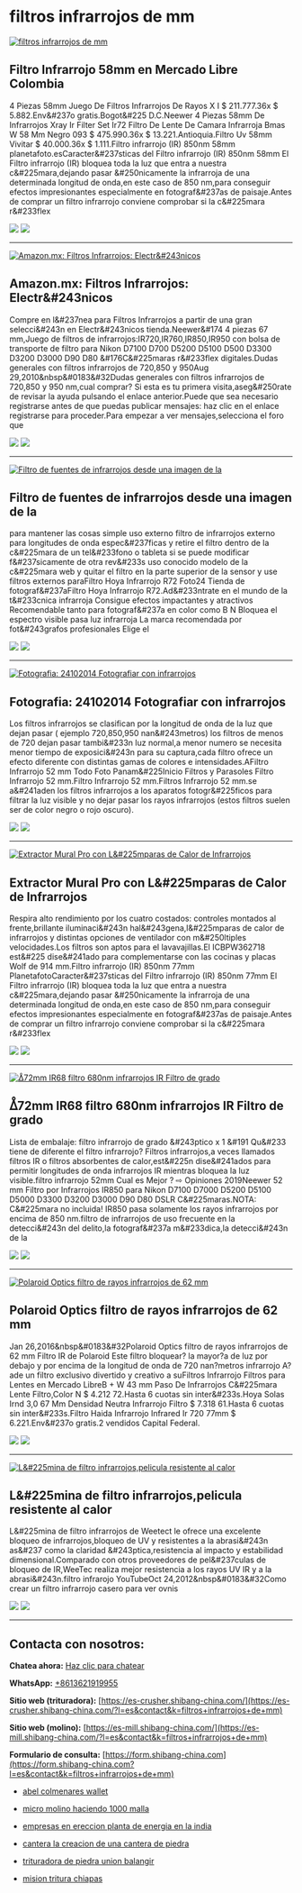 # filtros infrarrojos de mm

<a href="https://swt.shibang-china.com/?l=es&img&k=filtros+infrarrojos+de+mm" target="_blank">![filtros infrarrojos de mm](http://static.shibang-china.com/all-800x300/600.jpg)</a>

## Filtro Infrarrojo 58mm en Mercado Libre Colombia
4 Piezas 58mm Juego De Filtros Infrarrojos De Rayos X I $ 211.777.36x $ 5.882.Env&#237o gratis.Bogot&#225 D.C.Neewer 4 Piezas 58mm De Infrarrojos Xray Ir Filter Set Ir72 Filtro De Lente De Camara Infrarroja Bmas W 58 Mm Negro 093 $ 475.990.36x $ 13.221.Antioquia.Filtro Uv 58mm Vivitar $ 40.000.36x $ 1.111.Filtro infrarrojo (IR) 850nm 58mm planetafoto.esCaracter&#237sticas del Filtro infrarrojo (IR) 850nm 58mm El Filtro infrarrojo (IR) bloquea toda la luz que entra a nuestra c&#225mara,dejando pasar &#250nicamente la infrarroja de una determinada longitud de onda,en este caso de 850 nm,para conseguir efectos impresionantes especialmente en fotograf&#237as de paisaje.Antes de comprar un filtro infrarrojo conviene comprobar si la c&#225mara r&#233flex


<a href="https://whatsapp.shibangsoft.com/WhatsApp.php" target="_blank" title="WhatsApp">![](http://static.shibang-china.com/icon/whatsapp.png)</a> <a href="https://swt.shibang-china.com/?l=es&icon&k=filtros+infrarrojos+de+mm" target="_blank">![](http://static.shibang-china.com/icon/chat-es.png)</a>

---

<a href="https://swt.shibang-china.com/?l=es&img&k=filtros+infrarrojos+de+mm" target="_blank">![Amazon.mx: Filtros Infrarrojos: Electr&#243nicos](http://static.shibang-china.com/all-800x300/915.jpg)</a>

## Amazon.mx: Filtros Infrarrojos: Electr&#243nicos
Compre en l&#237nea para Filtros Infrarrojos a partir de una gran selecci&#243n en Electr&#243nicos tienda.Neewer&#174 4 piezas 67 mm,Juego de filtros de infrarrojos:IR720,IR760,IR850,IR950 con bolsa de transporte de filtro para Nikon D7100 D700 D5200 D5100 D500 D3300 D3200 D3000 D90 D80 &#176C&#225maras r&#233flex digitales.Dudas generales con filtros infrarrojos de 720,850 y 950Aug 29,2010&nbsp&#0183&#32Dudas generales con filtros infrarrojos de 720,850 y 950 nm,cual comprar? Si esta es tu primera visita,aseg&#250rate de revisar la ayuda pulsando el enlace anterior.Puede que sea necesario registrarse antes de que puedas publicar mensajes: haz clic en el enlace registrarse para proceder.Para empezar a ver mensajes,selecciona el foro que


<a href="https://whatsapp.shibangsoft.com/WhatsApp.php" target="_blank" title="WhatsApp">![](http://static.shibang-china.com/icon/whatsapp.png)</a> <a href="https://swt.shibang-china.com/?l=es&icon&k=filtros+infrarrojos+de+mm" target="_blank">![](http://static.shibang-china.com/icon/chat-es.png)</a>

---

<a href="https://swt.shibang-china.com/?l=es&img&k=filtros+infrarrojos+de+mm" target="_blank">![Filtro de fuentes de infrarrojos desde una imagen de la](http://static.shibang-china.com/all-800x300/616.jpg)</a>

## Filtro de fuentes de infrarrojos desde una imagen de la
para mantener las cosas simple uso externo filtro de infrarrojos externo para longitudes de onda espec&#237ficas y retire el filtro dentro de la c&#225mara de un tel&#233fono o tableta si se puede modificar f&#237sicamente de otra rev&#233s uso conocido modelo de la c&#225mara web y quitar el filtro en la parte superior de la sensor y use filtros externos paraFiltro Hoya Infrarrojo R72 Foto24 Tienda de fotograf&#237aFiltro Hoya Infrarrojo R72.Ad&#233ntrate en el mundo de la t&#233cnica infrarroja Consigue efectos impactantes y atractivos Recomendable tanto para fotograf&#237a en color como B N Bloquea el espectro visible pasa luz infrarroja La marca recomendada por fot&#243grafos profesionales Elige el


<a href="https://whatsapp.shibangsoft.com/WhatsApp.php" target="_blank" title="WhatsApp">![](http://static.shibang-china.com/icon/whatsapp.png)</a> <a href="https://swt.shibang-china.com/?l=es&icon&k=filtros+infrarrojos+de+mm" target="_blank">![](http://static.shibang-china.com/icon/chat-es.png)</a>

---

<a href="https://swt.shibang-china.com/?l=es&img&k=filtros+infrarrojos+de+mm" target="_blank">![Fotografia: 24102014 Fotografiar con infrarrojos](http://static.shibang-china.com/all-800x300/743.jpg)</a>

## Fotografia: 24102014 Fotografiar con infrarrojos
Los filtros infrarrojos se clasifican por la longitud de onda de la luz que dejan pasar ( ejemplo 720,850,950 nan&#243metros) los filtros de menos de 720 dejan pasar tambi&#233n luz normal,a menor numero se necesita menor tiempo de exposici&#243n para su captura,cada filtro ofrece un efecto diferente con distintas gamas de colores e intensidades.AFiltro Infrarrojo 52 mm Todo Foto Panam&#225Inicio Filtros y Parasoles Filtro Infrarrojo 52 mm.Filtro Infrarrojo 52 mm.Filtros Infrarrojo 52 mm.se a&#241aden los filtros infrarrojos a los aparatos fotogr&#225ficos para filtrar la luz visible y no dejar pasar los rayos infrarrojos (estos filtros suelen ser de color negro o rojo oscuro).


<a href="https://whatsapp.shibangsoft.com/WhatsApp.php" target="_blank" title="WhatsApp">![](http://static.shibang-china.com/icon/whatsapp.png)</a> <a href="https://swt.shibang-china.com/?l=es&icon&k=filtros+infrarrojos+de+mm" target="_blank">![](http://static.shibang-china.com/icon/chat-es.png)</a>

---

<a href="https://swt.shibang-china.com/?l=es&img&k=filtros+infrarrojos+de+mm" target="_blank">![Extractor Mural Pro con L&#225mparas de Calor de Infrarrojos](http://static.shibang-china.com/all-800x300/512.jpg)</a>

## Extractor Mural Pro con L&#225mparas de Calor de Infrarrojos
Respira alto rendimiento por los cuatro costados: controles montados al frente,brillante iluminaci&#243n hal&#243gena,l&#225mparas de calor de infrarrojos y distintas opciones de ventilador con m&#250ltiples velocidades.Los filtros son aptos para el lavavajillas.El ICBPW362718 est&#225 dise&#241ado para complementarse con las cocinas y placas Wolf de 914 mm.Filtro infrarrojo (IR) 850nm 77mm PlanetafotoCaracter&#237sticas del Filtro infrarrojo (IR) 850nm 77mm El Filtro infrarrojo (IR) bloquea toda la luz que entra a nuestra c&#225mara,dejando pasar &#250nicamente la infrarroja de una determinada longitud de onda,en este caso de 850 nm,para conseguir efectos impresionantes especialmente en fotograf&#237as de paisaje.Antes de comprar un filtro infrarrojo conviene comprobar si la c&#225mara r&#233flex


<a href="https://whatsapp.shibangsoft.com/WhatsApp.php" target="_blank" title="WhatsApp">![](http://static.shibang-china.com/icon/whatsapp.png)</a> <a href="https://swt.shibang-china.com/?l=es&icon&k=filtros+infrarrojos+de+mm" target="_blank">![](http://static.shibang-china.com/icon/chat-es.png)</a>

---

<a href="https://swt.shibang-china.com/?l=es&img&k=filtros+infrarrojos+de+mm" target="_blank">![ᐂ72mm IR68 filtro 680nm infrarrojos IR Filtro de grado](http://static.shibang-china.com/all-800x300/811.jpg)</a>

## ᐂ72mm IR68 filtro 680nm infrarrojos IR Filtro de grado
Lista de embalaje: filtro infrarrojo de grado &#243ptico x 1 &#191 Qu&#233 tiene de diferente el filtro infrarrojo? Filtros infrarrojos,a veces llamados filtros IR o filtros absorbentes de calor,est&#225n dise&#241ados para permitir longitudes de onda infrarrojos IR mientras bloquea la luz visible.filtro infrarrojo 52mm Cual es Mejor ? ⇨ Opiniones 2019Neewer 52 mm Filtro por Infrarrojos IR850 para Nikon D7100 D7000 D5200 D5100 D5000 D3300 D3200 D3000 D90 D80 DSLR C&#225maras.NOTA: C&#225mara no incluida! IR850 pasa solamente los rayos infrarrojos por encima de 850 nm.filtro de infrarrojos de uso frecuente en la detecci&#243n del delito,la fotograf&#237a m&#233dica,la detecci&#243n de la


<a href="https://whatsapp.shibangsoft.com/WhatsApp.php" target="_blank" title="WhatsApp">![](http://static.shibang-china.com/icon/whatsapp.png)</a> <a href="https://swt.shibang-china.com/?l=es&icon&k=filtros+infrarrojos+de+mm" target="_blank">![](http://static.shibang-china.com/icon/chat-es.png)</a>

---

<a href="https://swt.shibang-china.com/?l=es&img&k=filtros+infrarrojos+de+mm" target="_blank">![Polaroid Optics filtro de rayos infrarrojos de 62 mm](http://static.shibang-china.com/all-800x300/348.jpg)</a>

## Polaroid Optics filtro de rayos infrarrojos de 62 mm
Jan 26,2016&nbsp&#0183&#32Polaroid Optics filtro de rayos infrarrojos de 62 mm Filtro IR de Polaroid Este filtro bloquear? la mayor?a de luz por debajo y por encima de la longitud de onda de 720 nan?metros infrarrojo A?ade un filtro exclusivo divertido y creativo a suFiltros Infrarrojo Filtros para Lentes en Mercado LibreB + W 43 mm Paso De Infrarrojos C&#225mara Lente Filtro,Color N $ 4.212 72.Hasta 6 cuotas sin inter&#233s.Hoya Solas Irnd 3,0 67 Mm Densidad Neutra Infrarrojo Filtro $ 7.318 61.Hasta 6 cuotas sin inter&#233s.Filtro Haida Infrarrojo Infrared Ir 720 77mm $ 6.221.Env&#237o gratis.2 vendidos Capital Federal.


<a href="https://whatsapp.shibangsoft.com/WhatsApp.php" target="_blank" title="WhatsApp">![](http://static.shibang-china.com/icon/whatsapp.png)</a> <a href="https://swt.shibang-china.com/?l=es&icon&k=filtros+infrarrojos+de+mm" target="_blank">![](http://static.shibang-china.com/icon/chat-es.png)</a>

---

<a href="https://swt.shibang-china.com/?l=es&img&k=filtros+infrarrojos+de+mm" target="_blank">![L&#225mina de filtro infrarrojos,pelicula resistente al calor](http://static.shibang-china.com/all-800x300/802.jpg)</a>

## L&#225mina de filtro infrarrojos,pelicula resistente al calor
L&#225mina de filtro infrarrojos de Weetect le ofrece una excelente bloqueo de infrarrojos,bloqueo de UV y resistentes a la abrasi&#243n as&#237 como la claridad &#243ptica,resistencia al impacto y estabilidad dimensional.Comparado con otros proveedores de pel&#237culas de bloqueo de IR,WeeTec realiza mejor resistencia a los rayos UV IR y a la abrasi&#243n.filtro infrarojo YouTubeOct 24,2012&nbsp&#0183&#32Como crear un filtro infrarrojo casero para ver ovnis


<a href="https://whatsapp.shibangsoft.com/WhatsApp.php" target="_blank" title="WhatsApp">![](http://static.shibang-china.com/icon/whatsapp.png)</a> <a href="https://swt.shibang-china.com/?l=es&icon&k=filtros+infrarrojos+de+mm" target="_blank">![](http://static.shibang-china.com/icon/chat-es.png)</a>

---
## Contacta con nosotros:

**Chatea ahora:** [Haz clic para chatear](https://swt.shibang-china.com?l=es&contact&k=filtros+infrarrojos+de+mm)

**WhatsApp:**  [+8613621919955](https://whatsapp.shibangsoft.com/WhatsApp.php)

**Sitio web (trituradora):** [https://es-crusher.shibang-china.com/](https://es-crusher.shibang-china.com/?l=es&contact&k=filtros+infrarrojos+de+mm)

**Sitio web (molino):** [https://es-mill.shibang-china.com/](https://es-mill.shibang-china.com/?l=es&contact&k=filtros+infrarrojos+de+mm)

**Formulario de consulta:** [https://form.shibang-china.com](https://form.shibang-china.com?l=es&contact&k=filtros+infrarrojos+de+mm)

* [abel colmenares wallet](../81/abel%20colmenares%20wallet.md)

* [micro molino haciendo 1000 malla](../84/micro%20molino%20haciendo%201000%20malla.md)

* [empresas en ereccion planta de energia en la india](../89/empresas%20en%20ereccion%20planta%20de%20energia%20en%20la%20india.md)

* [cantera la creacion de una cantera de piedra](../82/cantera%20la%20creacion%20de%20una%20cantera%20de%20piedra.md)

* [trituradora de piedra union balangir](../88/trituradora%20de%20piedra%20union%20balangir.md)

* [mision tritura chiapas](../81/mision%20tritura%20chiapas.md)